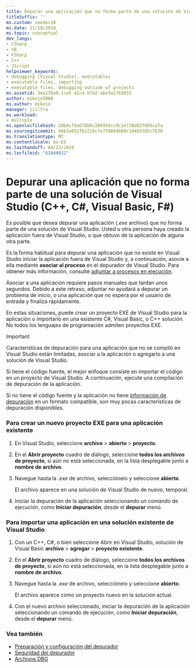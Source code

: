 ```yaml
---
title: Depurar una aplicación que no forma parte de una solución de Visual Studio
titleSuffix: ''
ms.custom: seodec18
ms.date: 11/19/2018
ms.topic: conceptual
dev_langs:
- CSharp
- VB
- FSharp
- C++
- JScript
helpviewer_keywords:
- debugging [Visual Studio], executables
- executable files, importing
- executable files, debugging outside of projects
ms.assetid: 3ea176e8-1ce5-42c4-b7a2-abe3a2765033
author: mikejo5000
ms.author: mikejo
manager: jillfra
ms.workload:
- multiple
ms.openlocfilehash: 2db4cf8a678b6c20693dcc9c1e730d83f0d5ca7a
ms.sourcegitcommit: 94b3a052fb1229c7e7f8804b09c1d403385c7630
ms.translationtype: MT
ms.contentlocale: es-ES
ms.lasthandoff: 04/23/2019
ms.locfileid: "62848012"
---
```

# <a name="debug-an-app-that-isnt-part-of-a-visual-studio-solution-c-c-visual-basic-f"></a>Depurar una aplicación que no forma parte de una solución de Visual Studio (C++, C#, Visual Basic, F#)

Es posible que desea depurar una aplicación (*.exe* archivo) que no forma parte de una solución de Visual Studio. Usted u otra persona haya creado la aplicación fuera de Visual Studio, o que obtuvo de la aplicación de alguna otra parte.

Es la forma habitual para depurar una aplicación que no existe en Visual Studio iniciar la aplicación fuera de Visual Studio y, a continuación, asocie a ella mediante **asociar al proceso** en el depurador de Visual Studio. Para obtener más información, consulte [adjuntar a procesos en ejecución](../debugger/attach-to-running-processes-with-the-visual-studio-debugger.md).

Asociar a una aplicación requiere pasos manuales que tardan unos segundos. Debido a este retraso, adjuntar no ayudará a depurar un problema de inicio, o una aplicación que no espera por el usuario de entrada y finaliza rápidamente.

En estas situaciones, puede crear un proyecto EXE de Visual Studio para la aplicación o importarlo en una existente C#, Visual Basic, o C++ solución. No todos los lenguajes de programación admiten proyectos EXE.

>[!IMPORTANT]
>Características de depuración para una aplicación que no se compiló en Visual Studio están limitadas, asociar a la aplicación o agregarlo a una solución de Visual Studio.
>
>Si tiene el código fuente, el mejor enfoque consiste en importar el código en un proyecto de Visual Studio. A continuación, ejecute una compilación de depuración de la aplicación.
>
>Si no tiene el código fuente y la aplicación no tiene [información de depuración](../debugger/how-to-set-debug-and-release-configurations.md) en un formato compatible, son muy pocas características de depuración disponibles.

### <a name="to-create-a-new-exe-project-for-an-existing-app"></a>Para crear un nuevo proyecto EXE para una aplicación existente

1. En Visual Studio, seleccione **archivo** > **abierto** > **proyecto**.

1. En el **Abrir proyecto** cuadro de diálogo, seleccione **todos los archivos de proyecto**, si aún no está seleccionada, en la lista desplegable junto a **nombre de archivo**.

1. Navegue hasta la *.exe* de archivo, selecciónelo y seleccione **abierto**.

   El archivo aparece en una solución de Visual Studio de nuevo, temporal.

1. Iniciar la depuración de la aplicación seleccionando un comando de ejecución, como **Iniciar depuración**, desde el **depurar** menú.

### <a name="to-import-an-app-into-an-existing-visual-studio-solution"></a>Para importar una aplicación en una solución existente de Visual Studio

1. Con un C++, C#, o bien seleccione Abrir en Visual Studio, solución de Visual Basic **archivo** > **agregar** > **proyecto existente**.

1. En el **Abrir proyecto** cuadro de diálogo, seleccione **todos los archivos de proyecto**, si aún no está seleccionada, en la lista desplegable junto a **nombre de archivo**.

1. Navegue hasta la *.exe* de archivo, selecciónelo y seleccione **abierto**.

   El archivo aparece como un proyecto nuevo en la solución actual.

1. Con el nuevo archivo seleccionado, iniciar la depuración de la aplicación seleccionando un comando de ejecución, como **Iniciar depuración**, desde el **depurar** menú.

### <a name="see-also"></a>Vea también
- [Preparación y configuración del depurador](../debugger/debugger-settings-and-preparation.md)
- [Seguridad del depurador](../debugger/debugger-security.md)
- [Archivos DBG](/previous-versions/visualstudio/visual-studio-2010/da528y14(v=vs.100))